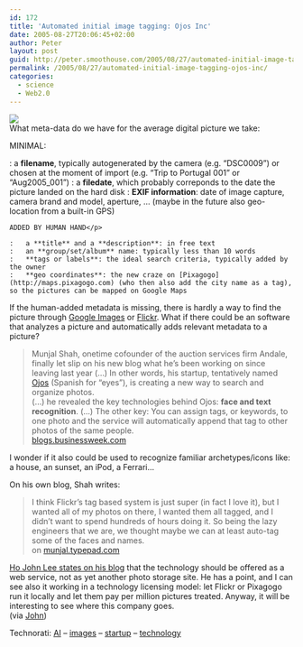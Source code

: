 ```yaml
---
id: 172
title: 'Automated initial image tagging: Ojos Inc'
date: 2005-08-27T20:06:45+02:00
author: Peter
layout: post
guid: http://peter.smoothouse.com/2005/08/27/automated-initial-image-tagging-ojos-inc/
permalink: /2005/08/27/automated-initial-image-tagging-ojos-inc/
categories:
  - science
  - Web2.0
---
```

![](http://www.pixagogo.com/S5!pg7swZZxdFSKaNm!IObT8Oxou4mMJ3nwii3Ereky-yKhybaPU70XND5h8Dk9cS8GfzLDvD5jYO!Gvm-TsCt2ireSJuO3I6r9C4OIX8xdns_/paz_vega_sep.jpg)  
What meta-data do we have for the average digital picture we take:

MINIMAL:</p> 
:   a **filename**, typically autogenerated by the camera (e.g. &#8220;DSC0009&#8221;) or chosen at the moment of import (e.g. &#8220;Trip to Portugal 001&#8221; or &#8220;Aug2005_001&#8221;) 
:   a **filedate**, which probably correponds to the date the picture landed on the hard disk 
:   **EXIF information**: date of image capture, camera brand and model, aperture, &#8230; (maybe in the future also geo-location from a built-in GPS)</p> 
    
    ADDED BY HUMAN HAND</p> 
    
    :   a **title** and a **description**: in free text 
    :   an **group/set/album** name: typically less than 10 words 
    :   **tags or labels**: the ideal search criteria, typically added by the owner 
    :   **geo coordinates**: the new craze on [Pixagogo](http://maps.pixagogo.com) (who then also add the city name as a tag), so the pictures can be mapped on Google Maps 

If the human-added metadata is missing, there is hardly a way to find the picture through [Google Images](http://images.google.com/) or [Flickr](http://www.flickr.com/photos/search/). What if there could be an software that analyzes a picture and automatically adds relevant metadata to a picture?

> Munjal Shah, onetime cofounder of the auction services firm Andale, finally let slip on his new blog what he&#8217;s been working on since leaving last year (&#8230;) In other words, his startup, tentatively named [Ojos](http://www.ojos-inc.com/) (Spanish for &#8220;eyes&#8221;), is creating a new way to search and organize photos.  
> (&#8230;) he revealed the key technologies behind Ojos: **face and text recognition**. (&#8230;) The other key: You can assign tags, or keywords, to one photo and the service will automatically append that tag to other photos of the same people.  
> [blogs.businessweek.com](http://blogs.businessweek.com/the_thread/techbeat/archives/2005/08/_its_also_an_ex.html)

I wonder if it also could be used to recognize familiar archetypes/icons like: a house, an sunset, an iPod, a Ferrari&#8230;

On his own blog, Shah writes:

> I think Flickr&#8217;s tag based system is just super (in fact I love it), but I wanted all of my photos on there, I wanted them all tagged, and I didn&#8217;t want to spend hundreds of hours doing it. So being the lazy engineers that we are, we thought maybe we can at least auto-tag some of the faces and names.  
> on [munjal.typepad.com](http://munjal.typepad.com/recognizing_deven/2005/08/us_in_business_.html)

[Ho John Lee states on his blog](http://www.hojohnlee.com/weblog/?p=250) that the technology should be offered as a web service, not as yet another photo storage site. He has a point, and I can see also it working in a technology licensing model: let Flickr or Pixagogo run it locally and let them pay per million pictures treated. Anyway, it will be interesting to see where this company goes.  
(via [John](http://www.baeyens.net/baeyens/view.php?id=1318))

Technorati: <a href="http://technorati.com/tag/AI" rel="tag">AI</a> &#8211; <a href="http://technorati.com/tag/images" rel="tag">images</a> &#8211; <a href="http://technorati.com/tag/startup" rel="tag">startup</a> &#8211; <a href="http://technorati.com/tag/technology" rel="tag">technology</a>
